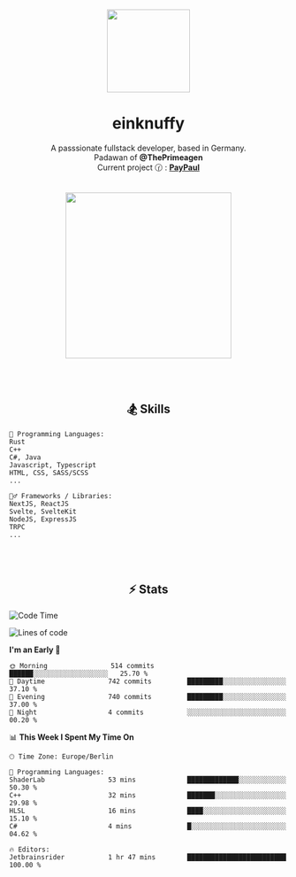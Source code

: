 <p align="center">
   <br />
   <a href="https://github.com/einKnuffy" target="_blank"><img width="150px" src="https://avatars.githubusercontent.com/u/66639485?s=400&u=fc9b6f7cbddb6dfbb93dc63483f7fc7aee75ac2e&v=4" /></a>
   <h1 align="center"><b>einknuffy</b></h1>
   <p align="center">A passsionate fullstack developer, based in Germany. <br/>
   Padawan of <b>@ThePrimeagen</b> <br/>
   Current project 🕜 : <b><a href="https://github.com/einKnuffy/paypaul">PayPaul</a></b><br/><br/>
      
   <p align="center">
      <img src="https://lanyard.cnrad.dev/api/675737917200662539" alt="" width="300px" /></p>
   </p>
</p>

<br/><br/>

<p align="center">
     <h2 align="center"><b>🏂 Skills</b></h2>
      <p align="center">
<!-- <p align="center"><b>That's it. Thanks for reading my profile 🤓</b></p>
<p align="center">
<img align="center" width="150px" src="https://i.kym-cdn.com/entries/icons/facebook/000/016/546/hidethepainharold.jpg" /></p><br/><br/> -->

```text
💬 Programming Languages:
Rust
C++
C#, Java
Javascript, Typescript
HTML, CSS, SASS/SCSS
...

🤹‍♂️ Frameworks / Libraries:
NextJS, ReactJS
Svelte, SvelteKit
NodeJS, ExpressJS
TRPC
...
```
</p>
</p>

<br/><br/>

<p align="center">
    <h2 align="center"><b>⚡ Stats</b></h2>
    <p align="center">

<!--START_SECTION:waka-->
![Code Time](http://img.shields.io/badge/Code%20Time-264%20hrs%2039%20mins-blue)

![Lines of code](https://img.shields.io/badge/From%20Hello%20World%20I%27ve%20Written-9.4%20million%20lines%20of%20code-blue)

**I'm an Early 🐤** 

```text
🌞 Morning                514 commits         ██████░░░░░░░░░░░░░░░░░░░   25.70 % 
🌆 Daytime                742 commits         █████████░░░░░░░░░░░░░░░░   37.10 % 
🌃 Evening                740 commits         █████████░░░░░░░░░░░░░░░░   37.00 % 
🌙 Night                  4 commits           ░░░░░░░░░░░░░░░░░░░░░░░░░   00.20 % 
```


📊 **This Week I Spent My Time On** 

```text
🕑︎ Time Zone: Europe/Berlin

💬 Programming Languages: 
ShaderLab                53 mins             █████████████░░░░░░░░░░░░   50.30 % 
C++                      32 mins             ███████░░░░░░░░░░░░░░░░░░   29.98 % 
HLSL                     16 mins             ████░░░░░░░░░░░░░░░░░░░░░   15.10 % 
C#                       4 mins              █░░░░░░░░░░░░░░░░░░░░░░░░   04.62 % 

🔥 Editors: 
Jetbrainsrider           1 hr 47 mins        █████████████████████████   100.00 % 
```


<!--END_SECTION:waka-->

   </p>
</p>

<br/>
